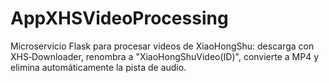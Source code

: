 # AppXHSVideoProcessing
Microservicio Flask para procesar videos de XiaoHongShu: descarga con XHS‑Downloader, renombra a "XiaoHongShuVideo(ID)", convierte a MP4 y elimina automáticamente la pista de audio.
